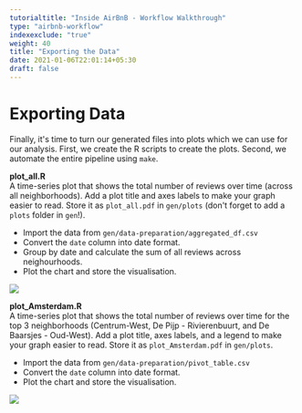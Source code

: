 ```yaml
---
tutorialtitle: "Inside AirBnB - Workflow Walkthrough"
type: "airbnb-workflow"
indexexclude: "true"
weight: 40
title: "Exporting the Data"
date: 2021-01-06T22:01:14+05:30
draft: false
---
```


# Exporting Data
Finally, it's time to turn our generated files into plots which we can use for our analysis. First, we create the R scripts to create the plots. Second, we automate the entire pipeline using `make`.


**plot_all.R**  
A time-series plot that shows the total number of reviews over time (across all neighborhoods). Add a plot title and axes labels to make your graph easier to read. Store it as `plot_all.pdf` in `gen/plots` (don't forget to add a `plots` folder in `gen`!).

* Import the data from `gen/data-preparation/aggregated_df.csv`
* Convert the `date` column into date format.
* Group by date and calculate the sum of all reviews across neighourhoods.
* Plot the chart and store the visualisation.

![](../images/plot_all.png)

**plot_Amsterdam.R**  
A time-series plot that shows the total number of reviews over time for the top 3 neighborhoods (Centrum-West, De Pijp - Rivierenbuurt, and De Baarsjes - Oud-West). Add a plot title, axes labels, and a legend to make your graph easier to read. Store it as `plot_Amsterdam.pdf` in `gen/plots`.

* Import the data from `gen/data-preparation/pivot_table.csv`
* Convert the `date` column into date format.
* Plot the chart and store the visualisation.

![](../images/plot_Amsterdam.png)
